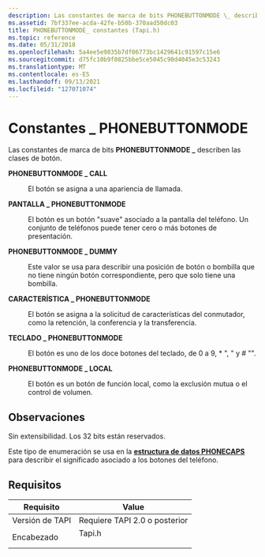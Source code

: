 ```yaml
---
description: Las constantes de marca de bits PHONEBUTTONMODE \_ describen las clases de botón.
ms.assetid: 7bf337ee-acda-42fe-b50b-370aad50dc03
title: PHONEBUTTONMODE_ constantes (Tapi.h)
ms.topic: reference
ms.date: 05/31/2018
ms.openlocfilehash: 5a4ee5e9835b7df06773bc1429641c91597c15e6
ms.sourcegitcommit: d75fc10b9f0825bbe5ce5045c90d4045e3c53243
ms.translationtype: MT
ms.contentlocale: es-ES
ms.lasthandoff: 09/13/2021
ms.locfileid: "127071074"
---
```

# <a name="phonebuttonmode_-constants"></a>Constantes \_ PHONEBUTTONMODE

Las constantes de marca de bits **PHONEBUTTONMODE \_** describen las clases de botón.

<dl> <dt>

<span id="PHONEBUTTONMODE_CALL"></span><span id="phonebuttonmode_call"></span>**PHONEBUTTONMODE \_ CALL**
</dt> <dd> <dl> <dt>



El botón se asigna a una apariencia de llamada.


</dt> </dl> </dd> <dt>

<span id="PHONEBUTTONMODE_DISPLAY"></span><span id="phonebuttonmode_display"></span>**PANTALLA \_ PHONEBUTTONMODE**
</dt> <dd> <dl> <dt>



El botón es un botón "suave" asociado a la pantalla del teléfono. Un conjunto de teléfonos puede tener cero o más botones de presentación.


</dt> </dl> </dd> <dt>

<span id="PHONEBUTTONMODE_DUMMY"></span><span id="phonebuttonmode_dummy"></span>**PHONEBUTTONMODE \_ DUMMY**
</dt> <dd> <dl> <dt>



Este valor se usa para describir una posición de botón o bombilla que no tiene ningún botón correspondiente, pero que solo tiene una bombilla.


</dt> </dl> </dd> <dt>

<span id="PHONEBUTTONMODE_FEATURE"></span><span id="phonebuttonmode_feature"></span>**CARACTERÍSTICA \_ PHONEBUTTONMODE**
</dt> <dd> <dl> <dt>



El botón se asigna a la solicitud de características del conmutador, como la retención, la conferencia y la transferencia.


</dt> </dl> </dd> <dt>

<span id="PHONEBUTTONMODE_KEYPAD"></span><span id="phonebuttonmode_keypad"></span>**TECLADO \_ PHONEBUTTONMODE**
</dt> <dd> <dl> <dt>



El botón es uno de los doce botones del teclado, de 0 a 9, \* ", " y \# "".


</dt> </dl> </dd> <dt>

<span id="PHONEBUTTONMODE_LOCAL"></span><span id="phonebuttonmode_local"></span>**PHONEBUTTONMODE \_ LOCAL**
</dt> <dd> <dl> <dt>



El botón es un botón de función local, como la exclusión mutua o el control de volumen.


</dt> </dl> </dd> </dl>

## <a name="remarks"></a>Observaciones

Sin extensibilidad. Los 32 bits están reservados.

Este tipo de enumeración se usa en la [**estructura de datos PHONECAPS**](/windows/desktop/api/Tapi/ns-tapi-phonecaps) para describir el significado asociado a los botones del teléfono.

## <a name="requirements"></a>Requisitos



| Requisito | Value |
|-------------------------|-----------------------------------------------------------------------------------|
| Versión de TAPI<br/> | Requiere TAPI 2.0 o posterior<br/>                                             |
| Encabezado<br/>       | <dl> <dt>Tapi.h</dt> </dl> |



 

 




